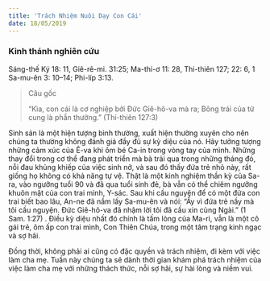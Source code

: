 ```yaml
---
title: 'Trách Nhiệm Nuôi Dạy Con Cái'
date: 18/05/2019
---
```


### Kinh thánh nghiên cứu
Sáng-thế Ký 18: 11, Giê-rê-mi. 31:25; Ma-thi-ơ 11: 28, Thi-thiên 127; 22: 6, 1 Sa-mu-ên 3: 10–14; Phi-líp 3:13.

> <p>Câu gốc</p>
> “Kìa, con cái là cơ nghiệp bởi Đức Giê-hô-va mà ra; Bông trái của tử cung là phần thưởng.” (Thi-thiên 127:3)

Sinh sản là một hiện tượng bình thường, xuất hiện thường xuyên cho nên chúng ta thường không đánh giá đầy đủ sự kỳ diệu của nó. Hãy tưởng tượng những cảm xúc của Ê-va khi ôm bé Ca-in trong vòng tay của mình. Những thay đổi trong cơ thể đang phát triển mà bà trải qua trong những tháng đó, nỗi đau khủng khiếp của việc sinh nở, và sau đó thấy đứa trẻ nhỏ này, rất giống họ không có khả năng tự vệ. Thật là một kinh nghiệm thần kỳ của Sa-ra, vào ngưỡng tuổi 90 và đã qua tuổi sinh đẻ, bà vẫn có thể chiêm ngưỡng khuôn mặt của con trai mình, Y-sác. Sau khi cầu nguyện để có một đứa con trai biết bao lâu, An-ne đã nắm lấy Sa-mu-ên và nói: “Ấy vì đứa trẻ nầy mà tôi cầu nguyện. Đức Giê-hô-va đã nhậm lời tôi đã cầu xin cùng Ngài.” (1 Sam. 1:27) . Điều kỳ diệu nhất đó chính là tấm lòng của Ma-ri, vẫn là một cô gái trẻ, ôm ấp con trai mình, Con Thiên Chúa, trong một tâm trạng kinh ngạc và sợ hãi.

Đồng thời, không phải ai cũng có đặc quyền và trách nhiệm, đi kèm với việc làm cha mẹ. Tuần này chúng ta sẽ dành thời gian khám phá trách nhiệm của việc làm cha mẹ với những thách thức, nỗi sợ hãi, sự hài lòng và niềm vui.